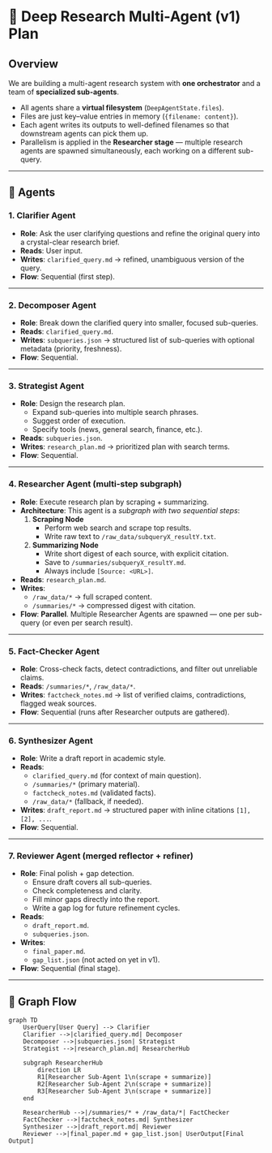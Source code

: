# 📝 Deep Research Multi-Agent (v1) Plan

## Overview
We are building a multi-agent research system with **one orchestrator** and a team of **specialized sub-agents**.  
- All agents share a **virtual filesystem** (`DeepAgentState.files`).  
- Files are just key–value entries in memory (`{filename: content}`).  
- Each agent writes its outputs to well-defined filenames so that downstream agents can pick them up.  
- Parallelism is applied in the **Researcher stage** — multiple research agents are spawned simultaneously, each working on a different sub-query.

---

## 🔹 Agents

### 1. **Clarifier Agent**
- **Role**: Ask the user clarifying questions and refine the original query into a crystal-clear research brief.  
- **Reads**: User input.  
- **Writes**: `clarified_query.md` → refined, unambiguous version of the query.  
- **Flow**: Sequential (first step).  

---

### 2. **Decomposer Agent**
- **Role**: Break down the clarified query into smaller, focused sub-queries.  
- **Reads**: `clarified_query.md`.  
- **Writes**: `subqueries.json` → structured list of sub-queries with optional metadata (priority, freshness).  
- **Flow**: Sequential.  

---

### 3. **Strategist Agent**
- **Role**: Design the research plan.  
  - Expand sub-queries into multiple search phrases.  
  - Suggest order of execution.  
  - Specify tools (news, general search, finance, etc.).  
- **Reads**: `subqueries.json`.  
- **Writes**: `research_plan.md` → prioritized plan with search terms.  
- **Flow**: Sequential.  

---

### 4. **Researcher Agent (multi-step subgraph)**
- **Role**: Execute research plan by scraping + summarizing.  
- **Architecture**: This agent is a *subgraph with two sequential steps*:
  1. **Scraping Node**  
     - Perform web search and scrape top results.  
     - Write raw text to `/raw_data/subqueryX_resultY.txt`.  
  2. **Summarizing Node**  
     - Write short digest of each source, with explicit citation.  
     - Save to `/summaries/subqueryX_resultY.md`.  
     - Always include `[Source: <URL>]`.  
- **Reads**: `research_plan.md`.  
- **Writes**:  
  - `/raw_data/*` → full scraped content.  
  - `/summaries/*` → compressed digest with citation.  
- **Flow**: **Parallel**. Multiple Researcher Agents are spawned — one per sub-query (or even per search result).

---

### 5. **Fact-Checker Agent**
- **Role**: Cross-check facts, detect contradictions, and filter out unreliable claims.  
- **Reads**: `/summaries/*`, `/raw_data/*`.  
- **Writes**: `factcheck_notes.md` → list of verified claims, contradictions, flagged weak sources.  
- **Flow**: Sequential (runs after Researcher outputs are gathered).  

---

### 6. **Synthesizer Agent**
- **Role**: Write a draft report in academic style.  
- **Reads**:  
  - `clarified_query.md` (for context of main question).  
  - `/summaries/*` (primary material).  
  - `factcheck_notes.md` (validated facts).  
  - `/raw_data/*` (fallback, if needed).  
- **Writes**: `draft_report.md` → structured paper with inline citations `[1], [2], ...`.  
- **Flow**: Sequential.  

---

### 7. **Reviewer Agent** (merged reflector + refiner)
- **Role**: Final polish + gap detection.  
  - Ensure draft covers all sub-queries.  
  - Check completeness and clarity.  
  - Fill minor gaps directly into the report.  
  - Write a gap log for future refinement cycles.  
- **Reads**:  
  - `draft_report.md`.  
  - `subqueries.json`.  
- **Writes**:  
  - `final_paper.md`.  
  - `gap_list.json` (not acted on yet in v1).  
- **Flow**: Sequential (final stage).  

---

## 🔹 Graph Flow

```mermaid
graph TD
    UserQuery[User Query] --> Clarifier
    Clarifier -->|clarified_query.md| Decomposer
    Decomposer -->|subqueries.json| Strategist
    Strategist -->|research_plan.md| ResearcherHub

    subgraph ResearcherHub
        direction LR
        R1[Researcher Sub-Agent 1\n(scrape + summarize)]
        R2[Researcher Sub-Agent 2\n(scrape + summarize)]
        R3[Researcher Sub-Agent 3\n(scrape + summarize)]
    end

    ResearcherHub -->|/summaries/* + /raw_data/*| FactChecker
    FactChecker -->|factcheck_notes.md| Synthesizer
    Synthesizer -->|draft_report.md| Reviewer
    Reviewer -->|final_paper.md + gap_list.json| UserOutput[Final Output]
